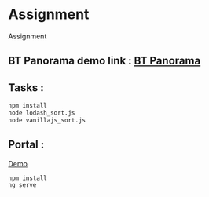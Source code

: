 # Assignment
Assignment
## BT Panorama demo link : [BT Panorama ](https://btpanoramasanket.z22.web.core.windows.net/)
##  Tasks : 
```bash
npm install 
node lodash_sort.js
node vanillajs_sort.js
```

##  Portal : 
[Demo](https://digitalportalsanket.azurewebsites.net/#)
```bash
npm install 
ng serve
```
